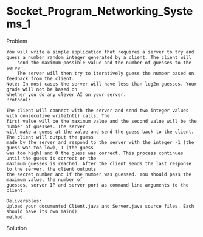 # Socket_Program_Networking_Systems_1
Problem

	You will write a simple application that requires a server to try and 
	guess a number random integer generated by a client. The client will 
        send the maximum possible value and the number of guesses to the server. 
        The server will then try to iteratively guess the number based on feedback from the client.
	Note: In most cases the server will have less than log2n guesses. Your grade will not be based on
	whether you do any clever AI on your server.
	Protocol:
	
	The client will connect with the server and send two integer values with consecutive writeInt() calls. The
	first value will be the maximum value and the second value will be the number of guesses. The server
	will make a guess at the value and send the guess back to the client. The client will output the guess
	made by the server and respond to the server with the integer -1 (the guess was too low), 1 (the guess
	was too high) and 0 the guess was correct. This process continues until the guess is correct or the
	maximum guesses is reached. After the client sends the last response to the server, the client outputs
	the secret number and if the number was guessed. You should pass the maximum value, the number of
	guesses, server IP and server port as command line arguments to the client.
	
	Deliverables:
	Upload your documented Client.java and Server.java source files. Each should have its own main()
	method.


Solution
